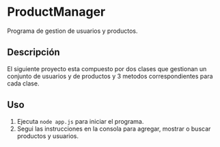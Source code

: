 # ProductManager

Programa de gestion de usuarios y productos.

## Descripción

El siguiente proyecto esta compuesto por dos clases que gestionan un conjunto de usuarios y de productos y 3 metodos correspondientes para cada clase. 

## Uso

1. Ejecuta `node app.js` para iniciar el programa.
2. Segui las instrucciones en la consola para agregar, mostrar o buscar productos y usuarios.

